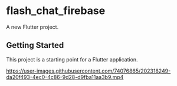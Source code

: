 # flash_chat_firebase

A new Flutter project.

## Getting Started

This project is a starting point for a Flutter application.

https://user-images.githubusercontent.com/74076865/202318249-da20f493-4ec0-4c86-9d28-d9fba11aa3b9.mp4
